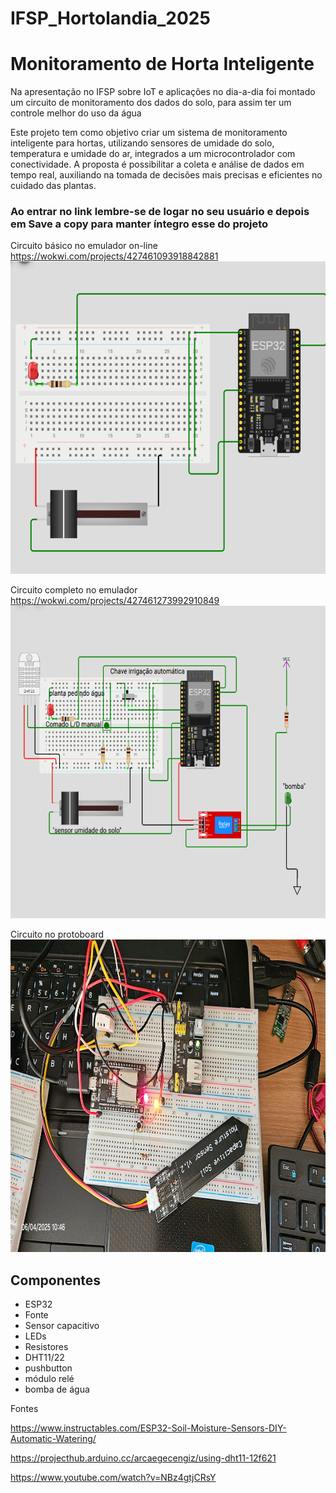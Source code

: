 # IFSP_Hortolandia_2025

# Monitoramento de Horta Inteligente

Na apresentação no IFSP sobre IoT e aplicações no dia-a-dia foi montado um circuito de monitoramento dos dados do solo, para assim ter um controle melhor do uso da água <br>

Este projeto tem como objetivo criar um sistema de monitoramento inteligente para hortas, utilizando sensores de umidade do solo, temperatura e umidade do ar, integrados a um microcontrolador com conectividade. A proposta é possibilitar a coleta e análise de dados em tempo real, auxiliando na tomada de decisões mais precisas e eficientes no cuidado das plantas. <br>

### Ao entrar no link lembre-se de logar no seu usuário e depois em Save a copy para manter íntegro esse do projeto <br>

Circuito básico no emulador on-line <br>
https://wokwi.com/projects/427461093918842881 <br>
<img src="https://github.com/mariliahoshino/IFSP_Hortolandia_2025/blob/main/imagens/Circuito%20sensor%20umidade%20e%20LED%20de%20sinaliza%C3%A7%C3%A3o.png?raw=true" height="500" widht="500" > </a>


Circuito completo no emulador <br>
https://wokwi.com/projects/427461273992910849  <br>
<img src="https://github.com/mariliahoshino/IFSP_Hortolandia_2025/blob/main/imagens/Circuito%20completo%20sistema%20de%20monitoramento%202.png?raw=true" height="500" widht="500" > </a>

Circuito no protoboard
<img src="https://github.com/mariliahoshino/IFSP_Hortolandia_2025/blob/main/imagens/circuito_no_protoboard.jpg?raw=true" height="500" widht="500" > </a>

## Componentes
 - ESP32
 - Fonte
 - Sensor capacitivo
 - LEDs
 - Resistores
 - DHT11/22
 - pushbutton
 - módulo relé
 - bomba de água

Fontes

https://www.instructables.com/ESP32-Soil-Moisture-Sensors-DIY-Automatic-Watering/ <br>

https://projecthub.arduino.cc/arcaegecengiz/using-dht11-12f621 <br>

https://www.youtube.com/watch?v=NBz4gtjCRsY <br>
